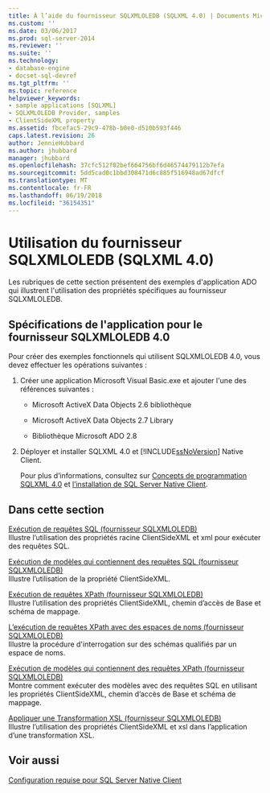 ```yaml
---
title: À l’aide du fournisseur SQLXMLOLEDB (SQLXML 4.0) | Documents Microsoft
ms.custom: ''
ms.date: 03/06/2017
ms.prod: sql-server-2014
ms.reviewer: ''
ms.suite: ''
ms.technology:
- database-engine
- docset-sql-devref
ms.tgt_pltfrm: ''
ms.topic: reference
helpviewer_keywords:
- sample applications [SQLXML]
- SQLXMLOLEDB Provider, samples
- ClientSideXML property
ms.assetid: fbcefac5-29c9-478b-b0e0-d510b593f446
caps.latest.revision: 26
author: JennieHubbard
ms.author: jhubbard
manager: jhubbard
ms.openlocfilehash: 37cfc512f02bef664756bf6d46574479112b7efa
ms.sourcegitcommit: 5dd5cad0c1bbd308471d6c885f516948ad67dfcf
ms.translationtype: MT
ms.contentlocale: fr-FR
ms.lasthandoff: 06/19/2018
ms.locfileid: "36154351"
---
```

# <a name="using-the-sqlxmloledb-provider-sqlxml-40"></a>Utilisation du fournisseur SQLXMLOLEDB (SQLXML 4.0)
  Les rubriques de cette section présentent des exemples d'application ADO qui illustrent l'utilisation des propriétés spécifiques au fournisseur SQLXMLOLEDB.  
  
## <a name="application-requirements-for-sqlxmloledb-40-provider"></a>Spécifications de l'application pour le fournisseur SQLXMLOLEDB 4.0  
 Pour créer des exemples fonctionnels qui utilisent SQLXMLOLEDB 4.0, vous devez effectuer les opérations suivantes :  
  
1.  Créer une application Microsoft Visual Basic.exe et ajouter l'une des références suivantes :  
  
    -   Microsoft ActiveX Data Objects 2.6 bibliothèque  
  
    -   Microsoft ActiveX Data Objects 2.7 Library  
  
    -   Bibliothèque Microsoft ADO 2.8  
  
2.  Déployer et installer SQLXML 4.0 et [!INCLUDE[ssNoVersion](../../../includes/ssnoversion-md.md)] Native Client.  
  
     Pour plus d’informations, consultez sur [Concepts de programmation SQLXML 4.0](../../sqlxml/sqlxml-4-0-programming-concepts.md) et [l’installation de SQL Server Native Client](../../native-client/applications/installing-sql-server-native-client.md).  
  
## <a name="in-this-section"></a>Dans cette section  
 [Exécution de requêtes SQL &#40;fournisseur SQLXMLOLEDB&#41;](executing-sql-queries-sqlxmloledb-provider.md)  
 Illustre l’utilisation des propriétés racine ClientSideXML et xml pour exécuter des requêtes SQL.  
  
 [Exécution de modèles qui contiennent des requêtes SQL &#40;fournisseur SQLXMLOLEDB&#41;](executing-templates-that-contain-sql-queries-sqlxmloledb-provider.md)  
 Illustre l’utilisation de la propriété ClientSideXML.  
  
 [Exécution de requêtes XPath &#40;fournisseur SQLXMLOLEDB&#41;](executing-xpath-queries-sqlxmloledb-provider.md)  
 Illustre l’utilisation des propriétés ClientSideXML, chemin d’accès de Base et schéma de mappage.  
  
 [L’exécution de requêtes XPath avec des espaces de noms &#40;fournisseur SQLXMLOLEDB&#41;](executing-xpath-queries-with-namespaces-sqlxmloledb-provider.md)  
 Illustre la procédure d'interrogation sur des schémas qualifiés par un espace de noms.  
  
 [Exécution de modèles qui contiennent des requêtes XPath &#40;fournisseur SQLXMLOLEDB&#41;](executing-templates-that-contain-xpath-queries-sqlxmloledb-provider.md)  
 Montre comment exécuter des modèles avec des requêtes SQL en utilisant les propriétés ClientSideXML, chemin d’accès de Base et schéma de mappage.  
  
 [Appliquer une Transformation XSL &#40;fournisseur SQLXMLOLEDB&#41;](applying-an-xsl-transformation-sqlxmloledb-provider.md)  
 Illustre l’utilisation des propriétés ClientSideXML et xsl dans l’application d’une transformation XSL.  
  
## <a name="see-also"></a>Voir aussi  
 [Configuration requise pour SQL Server Native Client](../../native-client/system-requirements-for-sql-server-native-client.md)  
  
  